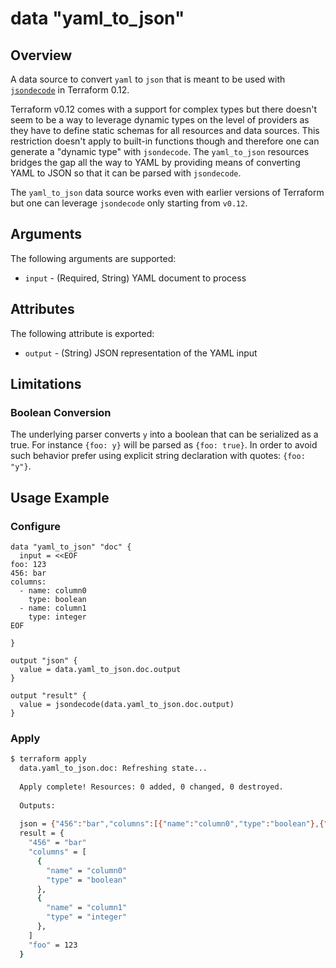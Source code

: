 # data "yaml_to_json"

## Overview
A data source to convert `yaml` to `json` that is meant to be used with
[`jsondecode`](https://www.terraform.io/docs/configuration/functions/jsondecode.html) in Terraform 0.12.

Terraform v0.12 comes with a support for complex types but there doesn't seem to be a way to leverage dynamic types on
the level of providers as they have to define static schemas for all resources and data sources. This restriction doesn't apply
to built-in functions though and therefore one can generate a "dynamic type" with `jsondecode`. The `yaml_to_json` resources
bridges the gap all the way to YAML by providing means of converting YAML to JSON so that it can be parsed with `jsondecode`.  

The `yaml_to_json` data source works even with earlier versions of Terraform but one can leverage `jsondecode` only starting from `v0.12`.

## Arguments

The following arguments are supported:

* `input` - (Required, String) YAML document to process

## Attributes

The following attribute is exported:

* `output` - (String) JSON representation of the YAML input

## Limitations

### Boolean Conversion

The underlying parser converts `y` into a boolean that can be serialized as a true. For instance `{foo: y}` will be parsed
as `{foo: true}`. In order to avoid such behavior prefer using explicit string declaration with quotes: `{foo: "y"}`.

## Usage Example

### Configure
```hcl
data "yaml_to_json" "doc" {
  input = <<EOF
foo: 123
456: bar
columns:
  - name: column0
    type: boolean
  - name: column1
    type: integer
EOF

}

output "json" {
  value = data.yaml_to_json.doc.output
}

output "result" {
  value = jsondecode(data.yaml_to_json.doc.output)
}

```

### Apply
```bash
$ terraform apply
  data.yaml_to_json.doc: Refreshing state...
  
  Apply complete! Resources: 0 added, 0 changed, 0 destroyed.
  
  Outputs:
  
  json = {"456":"bar","columns":[{"name":"column0","type":"boolean"},{"name":"column1","type":"integer"}],"foo":123}
  result = {
    "456" = "bar"
    "columns" = [
      {
        "name" = "column0"
        "type" = "boolean"
      },
      {
        "name" = "column1"
        "type" = "integer"
      },
    ]
    "foo" = 123
  }
```
